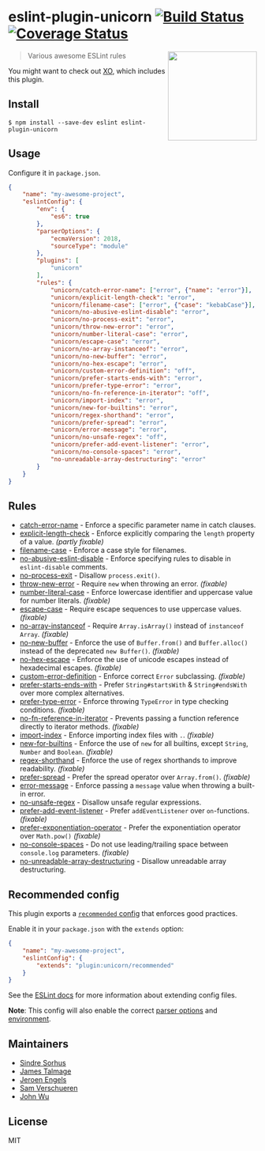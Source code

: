 # eslint-plugin-unicorn [![Build Status](https://travis-ci.org/sindresorhus/eslint-plugin-unicorn.svg?branch=master)](https://travis-ci.org/sindresorhus/eslint-plugin-unicorn) [![Coverage Status](https://coveralls.io/repos/github/sindresorhus/eslint-plugin-unicorn/badge.svg?branch=master)](https://coveralls.io/github/sindresorhus/eslint-plugin-unicorn?branch=master)

<img src="https://cloud.githubusercontent.com/assets/170270/18659176/1cc373d0-7f33-11e6-890f-0ba35362ee7e.jpg" width="180" align="right">

> Various awesome ESLint rules

You might want to check out [XO](https://github.com/xojs/xo), which includes this plugin.


## Install

```
$ npm install --save-dev eslint eslint-plugin-unicorn
```


## Usage

Configure it in `package.json`.

```json
{
	"name": "my-awesome-project",
	"eslintConfig": {
		"env": {
			"es6": true
		},
		"parserOptions": {
			"ecmaVersion": 2018,
			"sourceType": "module"
		},
		"plugins": [
			"unicorn"
		],
		"rules": {
			"unicorn/catch-error-name": ["error", {"name": "error"}],
			"unicorn/explicit-length-check": "error",
			"unicorn/filename-case": ["error", {"case": "kebabCase"}],
			"unicorn/no-abusive-eslint-disable": "error",
			"unicorn/no-process-exit": "error",
			"unicorn/throw-new-error": "error",
			"unicorn/number-literal-case": "error",
			"unicorn/escape-case": "error",
			"unicorn/no-array-instanceof": "error",
			"unicorn/no-new-buffer": "error",
			"unicorn/no-hex-escape": "error",
			"unicorn/custom-error-definition": "off",
			"unicorn/prefer-starts-ends-with": "error",
			"unicorn/prefer-type-error": "error",
			"unicorn/no-fn-reference-in-iterator": "off",
			"unicorn/import-index": "error",
			"unicorn/new-for-builtins": "error",
			"unicorn/regex-shorthand": "error",
			"unicorn/prefer-spread": "error",
			"unicorn/error-message": "error",
			"unicorn/no-unsafe-regex": "off",
			"unicorn/prefer-add-event-listener": "error",
			"unicorn/no-console-spaces": "error",
			"no-unreadable-array-destructuring": "error"
		}
	}
}
```


## Rules

- [catch-error-name](docs/rules/catch-error-name.md) - Enforce a specific parameter name in catch clauses.
- [explicit-length-check](docs/rules/explicit-length-check.md) - Enforce explicitly comparing the `length` property of a value. *(partly fixable)*
- [filename-case](docs/rules/filename-case.md) - Enforce a case style for filenames.
- [no-abusive-eslint-disable](docs/rules/no-abusive-eslint-disable.md) - Enforce specifying rules to disable in `eslint-disable` comments.
- [no-process-exit](docs/rules/no-process-exit.md) - Disallow `process.exit()`.
- [throw-new-error](docs/rules/throw-new-error.md) - Require `new` when throwing an error. *(fixable)*
- [number-literal-case](docs/rules/number-literal-case.md) - Enforce lowercase identifier and uppercase value for number literals. *(fixable)*
- [escape-case](docs/rules/escape-case.md) - Require escape sequences to use uppercase values. *(fixable)*
- [no-array-instanceof](docs/rules/no-array-instanceof.md) - Require `Array.isArray()` instead of `instanceof Array`. *(fixable)*
- [no-new-buffer](docs/rules/no-new-buffer.md) - Enforce the use of `Buffer.from()` and `Buffer.alloc()` instead of the deprecated `new Buffer()`. *(fixable)*
- [no-hex-escape](docs/rules/no-hex-escape.md) - Enforce the use of unicode escapes instead of hexadecimal escapes. *(fixable)*
- [custom-error-definition](docs/rules/custom-error-definition.md) - Enforce correct `Error` subclassing. *(fixable)*
- [prefer-starts-ends-with](docs/rules/prefer-starts-ends-with.md) - Prefer `String#startsWith` & `String#endsWith` over more complex alternatives.
- [prefer-type-error](docs/rules/prefer-type-error.md) - Enforce throwing `TypeError` in type checking conditions. *(fixable)*
- [no-fn-reference-in-iterator](docs/rules/no-fn-reference-in-iterator.md) - Prevents passing a function reference directly to iterator methods. *(fixable)*
- [import-index](docs/rules/import-index.md) - Enforce importing index files with `.`. *(fixable)*
- [new-for-builtins](docs/rules/new-for-builtins.md) - Enforce the use of `new` for all builtins, except `String`, `Number` and `Boolean`. *(fixable)*
- [regex-shorthand](docs/rules/regex-shorthand.md) - Enforce the use of regex shorthands to improve readability. *(fixable)*
- [prefer-spread](docs/rules/prefer-spread.md) - Prefer the spread operator over `Array.from()`. *(fixable)*
- [error-message](docs/rules/error-message.md) - Enforce passing a `message` value when throwing a built-in error.
- [no-unsafe-regex](docs/rules/no-unsafe-regex.md) - Disallow unsafe regular expressions.
- [prefer-add-event-listener](docs/rules/prefer-add-event-listener.md) - Prefer `addEventListener` over `on`-functions. *(fixable)*
- [prefer-exponentiation-operator](docs/rules/prefer-exponentiation-operator.md) - Prefer the exponentiation operator over `Math.pow()` *(fixable)*
- [no-console-spaces](docs/rules/no-console-spaces.md) - Do not use leading/trailing space between `console.log` parameters. *(fixable)*
- [no-unreadable-array-destructuring](docs/rules/no-unreadable-array-destructuring.md) - Disallow unreadable array destructuring.


## Recommended config

This plugin exports a [`recommended` config](index.js) that enforces good practices.

Enable it in your `package.json` with the `extends` option:

```json
{
	"name": "my-awesome-project",
	"eslintConfig": {
		"extends": "plugin:unicorn/recommended"
	}
}
```

See the [ESLint docs](http://eslint.org/docs/user-guide/configuring#extending-configuration-files) for more information about extending config files.

**Note**: This config will also enable the correct [parser options](http://eslint.org/docs/user-guide/configuring#specifying-parser-options) and [environment](http://eslint.org/docs/user-guide/configuring#specifying-environments).


## Maintainers

- [Sindre Sorhus](https://github.com/sindresorhus)
- [James Talmage](https://github.com/jamestalmage)
- [Jeroen Engels](https://github.com/jfmengels)
- [Sam Verschueren](https://github.com/SamVerschueren)
- [John Wu](https://github.com/johnwu93)


## License

MIT
